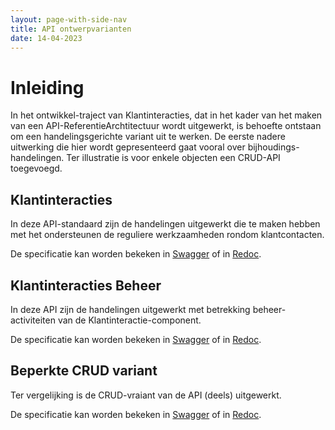```yaml
---
layout: page-with-side-nav
title: API ontwerpvarianten
date: 14-04-2023
---
```


# Inleiding

In het ontwikkel-traject van Klantinteracties, dat in het kader van het maken van een API-ReferentieArchtitectuur wordt uitgewerkt, is behoefte ontstaan om een handelingsgerichte variant uit te werken. De eerste nadere uitwerking die hier wordt gepresenteerd gaat vooral over bijhoudings-handelingen. Ter illustratie is voor enkele objecten een  CRUD-API toegevoegd.

## Klantinteracties

In deze API-standaard zijn de handelingen uitgewerkt die te maken hebben met het ondersteunen de reguliere werkzaamheden rondom klantcontacten. 

De specificatie kan worden bekeken in [Swagger](./klantinteracties/swagger-ui) of in [Redoc](./klantinteracties/redoc).

## Klantinteracties Beheer

In deze API zijn de handelingen uitgewerkt met betrekking beheer-activiteiten van de Klantinteractie-component.   

De specificatie kan worden bekeken in [Swagger](./klantinteracties_beheer/swagger-ui) of in [Redoc](./klantinteracties_beheer/redoc).

## Beperkte CRUD variant

Ter vergelijking is de CRUD-vraiant van de API (deels) uitgewerkt.

De specificatie kan worden bekeken in [Swagger](./klantinteractie_CRUD/swagger-ui) of in [Redoc](./klantinteractie_CRUD/redoc).

